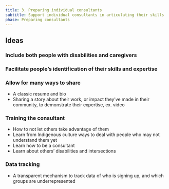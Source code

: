 ```yaml
---
title: 3. Preparing individual consultants
subtitle: Support individual consultants in articulating their skills
phase: Preparing consultants
---
```

## Ideas

### Include both people with disabilities and caregivers

### Facilitate people’s identification of their skills and expertise

### Allow for many ways to share

* A classic resume and bio
* Sharing a story about their work, or impact they’ve made in their community, to demonstrate their expertise, ex. video

### Training the consultant

* How to not let others take advantage of them
* Learn from Indigenous culture ways to deal with people who may not understand them yet
* Learn how to be a consultant
* Learn about others’ disabilities and intersections

### Data tracking

* A transparent mechanism to track data of who is signing up, and which groups are underrepresented
